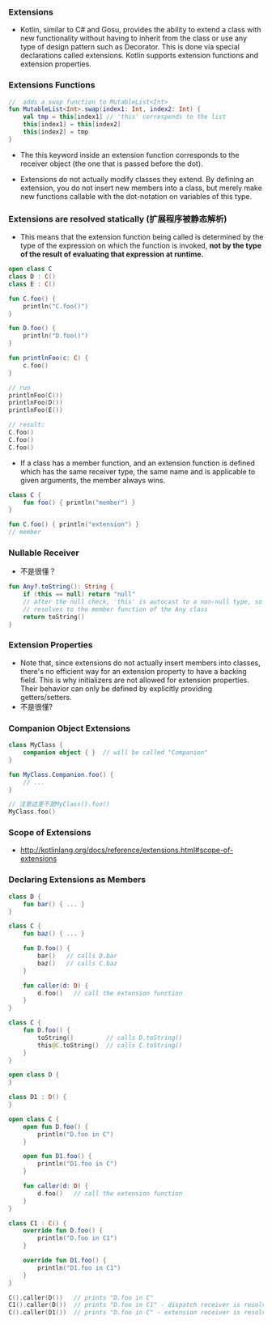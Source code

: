 ### Extensions
- Kotlin, similar to C# and Gosu, provides the ability to extend a class with new functionality without having to inherit from the class or use any type of design pattern such as Decorator. This is done via special declarations called extensions. Kotlin supports extension functions and extension properties.

### Extensions Functions

```kotlin
//  adds a swap function to MutableList<Int>
fun MutableList<Int>.swap(index1: Int, index2: Int) {
    val tmp = this[index1] // 'this' corresponds to the list
    this[index1] = this[index2]
    this[index2] = tmp
}
```
- The this keyword inside an extension function corresponds to the receiver object (the one that is passed before the dot).

- Extensions do not actually modify classes they extend. By defining an extension, you do not insert new members into a class, but merely make new functions callable with the dot-notation on variables of this type.
  
### Extensions are resolved statically (扩展程序被静态解析)
- This means that the extension function being called is determined by the type of the expression on which the function is invoked, **not by the type of the result of evaluating that expression at runtime.**

```kotlin
open class C
class D : C()
class E : C()

fun C.foo() {
    println("C.foo()")
}

fun D.foo() {
    println("D.foo()")
}

fun printlnFoo(c: C) {
    c.foo()
}

// run
printlnFoo(C())
printlnFoo(D())
printlnFoo(E())

// result:
C.foo()
C.foo()
C.foo()
```
- If a class has a member function, and an extension function is defined which has the same receiver type, the same name and is applicable to given arguments, the member always wins.
```kotlin
class C {
    fun foo() { println("member") }
}

fun C.foo() { println("extension") }
// member
```

### Nullable Receiver
- 不是很懂？

```kotlin
fun Any?.toString(): String {
    if (this == null) return "null"
    // after the null check, 'this' is autocast to a non-null type, so the toString() below
    // resolves to the member function of the Any class
    return toString()
}
```



### Extension Properties

- Note that, since extensions do not actually insert members into classes, there's no efficient way for an extension property to have a backing field. This is why initializers are not allowed for extension properties. Their behavior can only be defined by explicitly providing getters/setters.
- 不是很懂? 

### Companion Object Extensions

```kotlin
class MyClass {
    companion object { }  // will be called "Companion"
}

fun MyClass.Companion.foo() {
    // ...
}

// 注意这里不是MyClass().foo()
MyClass.foo()
```

### Scope of Extensions
- http://kotlinlang.org/docs/reference/extensions.html#scope-of-extensions

### Declaring Extensions as Members

```kotlin
class D {
    fun bar() { ... }
}

class C {
    fun baz() { ... }

    fun D.foo() {
        bar()   // calls D.bar
        baz()   // calls C.baz
    }

    fun caller(d: D) {
        d.foo()   // call the extension function
    }
}
```

```kotlin
class C {
    fun D.foo() {
        toString()         // calls D.toString()
        this@C.toString()  // calls C.toString()
    }
}
```

```kotlin
open class D {
}

class D1 : D() {
}

open class C {
    open fun D.foo() {
        println("D.foo in C")
    }

    open fun D1.foo() {
        println("D1.foo in C")
    }

    fun caller(d: D) {
        d.foo()   // call the extension function
    }
}

class C1 : C() {
    override fun D.foo() {
        println("D.foo in C1")
    }

    override fun D1.foo() {
        println("D1.foo in C1")
    }
}

C().caller(D())   // prints "D.foo in C"
C1().caller(D())  // prints "D.foo in C1" - dispatch receiver is resolved virtually
C().caller(D1())  // prints "D.foo in C" - extension receiver is resolved statically
```
